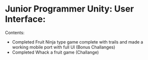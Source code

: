 #  Junior Programmer Unity: User Interface:

Contents:
-  Completed Fruit Ninja type game complete with trails and made a working mobile port with full UI (Bonus Challanges)
-  Completed Whack a fruit game (Challange)
